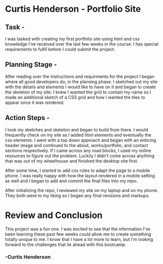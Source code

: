 # Curtis Henderson - Portfolio Site

## Task -
I was tasked with creating my first portfolio site using html and css knowledge I've received over the last few weeks in the course. I has special requirements to fulfil before I could submit the project. 

## Planning Stage -
After reading over the instructions and requirments for the project I began where all good developers do, in the planning phase. I sketched out my site with the details and elements I would like to have on it and began to create the skeleton of my site. I knew I wanted the grid to contain my name so I made an additional sketch of a CSS grid and how I wanted the tiles to appear once it was rendered.

## Action Steps -
I took my sketches and skeleton and began to build from there. I would frequently check on my site as I added html elements and eventually the css elements. I went with a top down approach and began with an enticing header image and continued to the about, works/portfolio, and contact sections respectively. If I came across any road blocks, I used my online resources to figure out the problem. Luckily I didn't come across anything that was out of my wheelhouse and finished the desktop site first.

After some time, I started to add css rules to adapt the page to a mobile phone. I was really happy with how the layout rendered in a mobile setting as well and I began to add and commit the final files into my repo.

After initializing the repo, I reviewed my site on my laptop and on my phone. They both were to my liking so I began any final revisions and markups.

# Review and Conclusion
This project was a fun one. I was excited to see that the information I've been learning these past few weeks could allow me to create something totally unique to me. I know that I have a lot more to learn, but I'm looking forward to the challenges that lie ahead with this bootcamp.

### -Curtis Henderson
